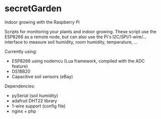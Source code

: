 # secretGarden
Indoor growing with the Raspberry Pi

Scripts for monitoring your plants and indoor growing. These script use the ESP8266 as a remote node, but can also use the Pi's I2C/SPI/1-wire/... interface to measure soil humidity, room humidity, temperature, ...

Currently using:
 - ESP8266 using nodemcu (Lua framework, compiled with the ADC feature)
 - DS18B20
 - Capacitive soil sensors (eBay)
 
Dependencies:
 - pySerial (soil humidity)
 - adafruit DHT22 library
 - 1-wire support (config file)
 - nginx + php
